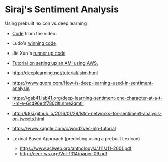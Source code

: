 # Siraj's Sentiment Analysis

Using prebuilt lexicon vs deep learning

* [Code](https://github.com/llSourcell/How_to_do_Sentiment_Analysis) from the video.
* Ludo's [winning code](https://github.com/ludobouan/pure-numpy-feedfowardNN).
* Jie Xun's [runner up code](https://github.com/jiexunsee/Neural-Network-with-Python)
* [Tutorial on setting up an AMI using AWS.](http://www.bitfusion.io/2016/05/09/easy-tensorflow-model-training-aws/)

* http://deeplearning.net/tutorial/lstm.html
* https://www.quora.com/How-is-deep-learning-used-in-sentiment-analysis
* https://gab41.lab41.org/deep-learning-sentiment-one-character-at-a-t-i-m-e-6cd96e4f780d#.nme2qmtll
* http://k8si.github.io/2016/01/28/lstm-networks-for-sentiment-analysis-on-tweets.html
* https://www.kaggle.com/c/word2vec-nlp-tutorial
* Lexical Based Approach (predicting using a prebuilt Lexicon)
  * https://www.aclweb.org/anthology/J/J11/J11-2001.pdf
  * http://ceur-ws.org/Vol-1314/paper-06.pdf
